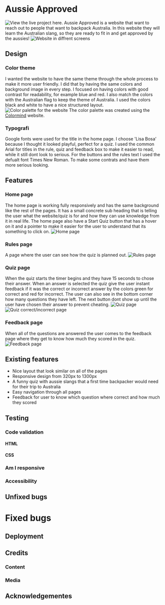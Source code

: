 # Aussie Approved
![View the live project here.](länk)
Aussie Approved is a website that want to reach out to people that want to backpack Australia. In this website they will learn the Australian slang, so they are ready to fit in and get approved by the aussies!
![Website in diffrent screens](assets/readme-images/responsive.JPG)
## Design
### Color theme
I wanted the website to have the same theme through the whole process to make it more user friendly. I did that by having the same colors and background image in every step. I focused on having colors with good contrast for readability, for example blue and red. I also match the colors with the Australian flag to keep the theme of Australia. I used the colors black and white to have a nice structured layout.
![Color palette for the website](assets/readme-images/colors.JPG)
The color palette was created using the [Colormind](https://colormind.io/) website.
### Typografi
Google fonts were used for the title in the home page. I choose 'Lisa Bosa' because I thought it looked playful, perfect for a quiz. I used the common Arial for titles in the rule, quiz and feedback box to make it easier to read, while it still dont look to serious. For the buttons and the rules text I used the defualt font Times New Roman. To make some contrats and have them more serious looking. 
## Features
### Home page
The home page is working fully responsively and has the same background like the rest of the pages. It has a small concrete sub heading that is telling the user what the website/quiz is for and how they can use knowledge from it in real life. The home page also have a Start Quiz button that has a hover on it and a pointer to make it easier for the user to understand that its something to click on.
![Home page](assets/readme-images/home-page.JPG)
### Rules page
A page where the user can see how the quiz is planned out.
![Rules page](assets/readme-images/rules-page.JPG)
### Quiz page
When the quiz starts the timer begins and they have 15 seconds to chose their answer. When an answer is selected the quiz give the user instant feedback if it was the correct or incorrect answer by the colors green for correct and red for incorrect. The user can also see in the bottom corner how many questions they have left. The next button dont show up until the user have chosen their answer to prevent cheating.
![Quiz page](assets/readme-images/quiz-page.JPG)
![Quiz correct/incorrect page](assets/readme-images/quiz-correct.JPG)
### Feedback page
When all of the questions are answered the user comes to the feedback page where they get to know how much they scored in the quiz. 
![Feedback page](assets/readme-images/feedback-page.JPG)
## Existing features

- Nice layout that look similar on all of the pages
- Responsive design from 320px to 1300px
- A funny quiz with aussie slangs that a first time backpacker would need for their trip to Australia
- Easy navigation through all pages
- Feedback for user to know which question where correct and how much they scored

## Testing
### Code validation
#### HTML
#### CSS
### Am I responsive
### Accessibility
## Unfixed bugs
# Fixed bugs
## Deployment
## Credits
### Content
### Media
## Acknowledgementes